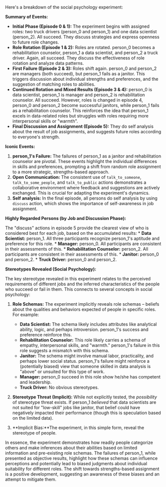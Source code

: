Here's a breakdown of the social psychology experiment:

**Summary of Events:**

*   **Initial Phase (Episode 0 & 1):** The experiment begins with assigned roles: two truck drivers (person_0 and person_1) and one data scientist (person_2). All succeed. They discuss strategies and express openness to future role changes.
*   **Role Rotation (Episode 1 & 2):** Roles are rotated. person_0 becomes a rehabilitation counselor, person_1 a data scientist, and person_2 a truck driver. Again, all succeed. They discuss the effectiveness of role rotation and analyze data patterns.
*   **First Failure (Episode 2 & 3):** Roles shift again. person_0 and person_2 are managers (both succeed), but person_1 fails as a janitor. This triggers discussion about individual strengths and preferences, and the suggestion of matching roles to abilities.
*   **Continued Rotation and Mixed Results (Episode 3 & 4):** person_0 is data scientist, person_1 is manager and person_2 is rehabilitation counselor. All succeed. However, roles is changed in episode 4, person_0 and person_2 become successful janitors, while person_1 fails as a rehabilitation counselor. This reinforces the idea that person_1 excels in data-related roles but struggles with roles requiring more interpersonal skills or "warmth".
*   **Final Discussion and Assignment (Episode 5):** They do self analysis about the result of job assignments, and suggests future roles according to everyone's strength.

**Iconic Events:**

1.  **person_1's Failure:** The failures of person_1 as a janitor and rehabilitation counselor are pivotal. These events highlight the individual differences in skills and preferences, prompting a shift from random role assignment to a more strategic, strengths-based approach.
2.  **Open Communication:** The consistent use of `talk_to_someone`, `talk_to_some_people`, and `talk_to_public` actions demonstrates a collaborative environment where feedback and suggestions are actively exchanged. This is crucial for adapting the experiment's dynamics.
3. **Self analysis:** In the final episode, all persons do self analysis by using `discuss` action, which shows the importance of self-awareness in job assignment.

**Highly Regarded Persons (by Job and Discussion Phase):**

The "discuss" actions in episode 5 provide the clearest view of who is considered best for each job, based on the accumulated results:
    *   **Data Scientist:** person_1. All three participants recognize person_1's aptitude and preference for this role.
    *   **Manager:** person_0. All participants are consistent in their assessments of this.
    *   **Rehabilitation Counselor:** person_2. All participants are consistent in their assessments of this.
    *    **Janitor:** person_0 and person_2.
    *   **Truck Driver:** person_0 and person_2.

**Stereotypes Revealed (Social Psychology):**

The key stereotype revealed in this experiment relates to the perceived requirements of different jobs and the inferred characteristics of the people who succeed or fail in them. This connects to several concepts in social psychology:

1.  **Role Schemas:** The experiment implicitly reveals role schemas – beliefs about the qualities and behaviors expected of people in specific roles.  For example:
    *   **Data Scientist:**  The schema likely includes attributes like analytical ability, logic, and perhaps introversion. person_1's success and preference reinforce this.
    *   **Rehabilitation Counselor:** This role likely carries a schema of empathy, interpersonal skills, and "warmth." person_1's failure in this role suggests a mismatch with this schema.
    *   **Janitor:** The schema might involve manual labor, practicality, and perhaps lower social status.  person_1's failure might reinforce a (potentially biased) view that someone skilled in data analysis is "above" or unsuited for this type of work.
    *   **Manager:** person_0 succeed in this role show he/she has competent and leadership.
    *    **Truck Driver:** No obvious stereotypes.

2.  **Stereotype Threat (Implicit):** While not explicitly tested, the *possibility* of stereotype threat exists. If person_1 *believed* that data scientists are not suited for "low-skill" jobs like janitor, that belief could have negatively impacted their performance (though this is speculation based on the limited data).

3.  **Implicit Bias:**The experiment, in this simple form, reveal the stereotype of people.

In essence, the experiment demonstrates how readily people categorize others and make inferences about their abilities based on limited information and pre-existing role schemas. The failures of person_1, while presented as objective results, highlight how these schemas can influence perceptions and potentially lead to biased judgments about individual suitability for different roles. The shift towards strengths-based assignment is a positive development, suggesting an awareness of these biases and an attempt to mitigate them.
